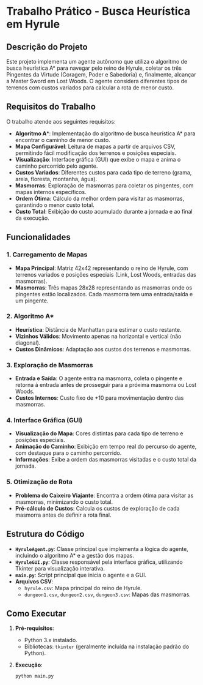 # Trabalho Prático - Busca Heurística em Hyrule

## Descrição do Projeto

Este projeto implementa um agente autônomo que utiliza o algoritmo de busca heurística A* para navegar pelo reino de Hyrule, coletar os três Pingentes da Virtude (Coragem, Poder e Sabedoria) e, finalmente, alcançar a Master Sword em Lost Woods. O agente considera diferentes tipos de terrenos com custos variados para calcular a rota de menor custo.

## Requisitos do Trabalho

O trabalho atende aos seguintes requisitos:
- **Algoritmo A***: Implementação do algoritmo de busca heurística A* para encontrar o caminho de menor custo.
- **Mapa Configurável**: Leitura de mapas a partir de arquivos CSV, permitindo fácil modificação dos terrenos e posições especiais.
- **Visualização**: Interface gráfica (GUI) que exibe o mapa e anima o caminho percorrido pelo agente.
- **Custos Variados**: Diferentes custos para cada tipo de terreno (grama, areia, floresta, montanha, água).
- **Masmorras**: Exploração de masmorras para coletar os pingentes, com mapas internos específicos.
- **Ordem Ótima**: Cálculo da melhor ordem para visitar as masmorras, garantindo o menor custo total.
- **Custo Total**: Exibição do custo acumulado durante a jornada e ao final da execução.

## Funcionalidades

### 1. Carregamento de Mapas
- **Mapa Principal**: Matriz 42x42 representando o reino de Hyrule, com terrenos variados e posições especiais (Link, Lost Woods, entradas das masmorras).
- **Masmorras**: Três mapas 28x28 representando as masmorras onde os pingentes estão localizados. Cada masmorra tem uma entrada/saída e um pingente.

### 2. Algoritmo A*
- **Heurística**: Distância de Manhattan para estimar o custo restante.
- **Vizinhos Válidos**: Movimento apenas na horizontal e vertical (não diagonal).
- **Custos Dinâmicos**: Adaptação aos custos dos terrenos e masmorras.

### 3. Exploração de Masmorras
- **Entrada e Saída**: O agente entra na masmorra, coleta o pingente e retorna à entrada antes de prosseguir para a próxima masmorra ou Lost Woods.
- **Custos Internos**: Custo fixo de +10 para movimentação dentro das masmorras.

### 4. Interface Gráfica (GUI)
- **Visualização do Mapa**: Cores distintas para cada tipo de terreno e posições especiais.
- **Animação do Caminho**: Exibição em tempo real do percurso do agente, com destaque para o caminho percorrido.
- **Informações**: Exibe a ordem das masmorras visitadas e o custo total da jornada.

### 5. Otimização de Rota
- **Problema do Caixeiro Viajante**: Encontra a ordem ótima para visitar as masmorras, minimizando o custo total.
- **Pré-cálculo de Custos**: Calcula os custos de exploração de cada masmorra antes de definir a rota final.

## Estrutura do Código

- **`HyruleAgent.py`**: Classe principal que implementa a lógica do agente, incluindo o algoritmo A* e a gestão dos mapas.
- **`HyruleGUI.py`**: Classe responsável pela interface gráfica, utilizando Tkinter para visualização interativa.
- **`main.py`**: Script principal que inicia o agente e a GUI.
- **Arquivos CSV**:
  - `hyrule.csv`: Mapa principal do reino de Hyrule.
  - `dungeon1.csv`, `dungeon2.csv`, `dungeon3.csv`: Mapas das masmorras.

## Como Executar

1. **Pré-requisitos**:
   - Python 3.x instalado.
   - Bibliotecas: `tkinter` (geralmente incluída na instalação padrão do Python).

2. **Execução**:
   ```bash
   python main.py